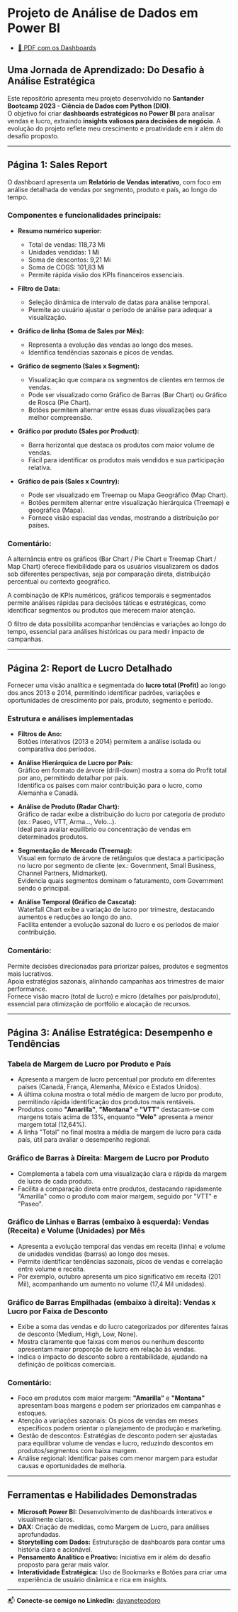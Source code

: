  # Projeto de Análise de Dados em Power BI

- [📄 PDF com os Dashboards](https://github.com/Dayanebiaerafa/Santander_Bootcamp_PowerBI_Project/blob/main/Forma%C3%A7%C3%A3o%20Power%20Bi%20Analyst.pdf)

##  Uma Jornada de Aprendizado: Do Desafio à Análise Estratégica

Este repositório apresenta meu projeto desenvolvido no **Santander Bootcamp 2023 - Ciência de Dados com Python (DIO)**.  
O objetivo foi criar **dashboards estratégicos no Power BI** para analisar vendas e lucro, extraindo **insights valiosos para decisões de negócio**.
A evolução do projeto reflete meu crescimento e proatividade em ir além do desafio proposto.    

---

## Página 1: Sales Report

O dashboard apresenta um **Relatório de Vendas interativo**, com foco em análise detalhada de vendas por segmento, produto e país, ao longo do tempo.

### Componentes e funcionalidades principais:

- **Resumo numérico superior:**  
  - Total de vendas: 118,73 Mi  
  - Unidades vendidas: 1 Mi  
  - Soma de descontos: 9,21 Mi  
  - Soma de COGS: 101,83 Mi  
  - Permite rápida visão dos KPIs financeiros essenciais.

- **Filtro de Data:**  
  - Seleção dinâmica de intervalo de datas para análise temporal.  
  - Permite ao usuário ajustar o período de análise para adequar a visualização.

- **Gráfico de linha (Soma de Sales por Mês):**  
  - Representa a evolução das vendas ao longo dos meses.  
  - Identifica tendências sazonais e picos de vendas.

- **Gráfico de segmento (Sales x Segment):**  
  - Visualização que compara os segmentos de clientes em termos de vendas.  
  - Pode ser visualizado como Gráfico de Barras (Bar Chart) ou Gráfico de Rosca (Pie Chart).  
  - Botões permitem alternar entre essas duas visualizações para melhor compreensão.

- **Gráfico por produto (Sales por Product):**  
  - Barra horizontal que destaca os produtos com maior volume de vendas.  
  - Fácil para identificar os produtos mais vendidos e sua participação relativa.

- **Gráfico de país (Sales x Country):**  
  - Pode ser visualizado em Treemap ou Mapa Geográfico (Map Chart).  
  - Botões permitem alternar entre visualização hierárquica (Treemap) e geográfica (Mapa).  
  - Fornece visão espacial das vendas, mostrando a distribuição por países.

### Comentário:

A alternância entre os gráficos (Bar Chart / Pie Chart e Treemap Chart / Map Chart) oferece flexibilidade para os usuários visualizarem os dados sob diferentes perspectivas, seja por comparação direta, distribuição percentual ou contexto geográfico.

A combinação de KPIs numéricos, gráficos temporais e segmentados permite análises rápidas para decisões táticas e estratégicas, como identificar segmentos ou produtos que merecem maior atenção.

O filtro de data possibilita acompanhar tendências e variações ao longo do tempo, essencial para análises históricas ou para medir impacto de campanhas.

---

## Página 2: Report de Lucro Detalhado

Fornecer uma visão analítica e segmentada do **lucro total (Profit)** ao longo dos anos 2013 e 2014, permitindo identificar padrões, variações e oportunidades de crescimento por país, produto, segmento e período.

### Estrutura e análises implementadas

- **Filtros de Ano:**  
  Botões interativos (2013 e 2014) permitem a análise isolada ou comparativa dos períodos.

- **Análise Hierárquica de Lucro por País:**  
  Gráfico em formato de árvore (drill-down) mostra a soma do Profit total por ano, permitindo detalhar por país.  
  Identifica os países com maior contribuição para o lucro, como Alemanha e Canadá.

- **Análise de Produto (Radar Chart):**  
  Gráfico de radar exibe a distribuição do lucro por categoria de produto (ex.: Paseo, VTT, Arma..., Velo...).  
  Ideal para avaliar equilíbrio ou concentração de vendas em determinados produtos.

- **Segmentação de Mercado (Treemap):**  
  Visual em formato de árvore de retângulos que destaca a participação no lucro por segmento de cliente (ex.: Government, Small Business, Channel Partners, Midmarket).  
  Evidencia quais segmentos dominam o faturamento, com Government sendo o principal.

- **Análise Temporal (Gráfico de Cascata):**  
  Waterfall Chart exibe a variação de lucro por trimestre, destacando aumentos e reduções ao longo do ano.  
  Facilita entender a evolução sazonal do lucro e os períodos de maior contribuição.

### Comentário:

Permite decisões direcionadas para priorizar países, produtos e segmentos mais lucrativos.  
Apoia estratégias sazonais, alinhando campanhas aos trimestres de maior performance.  
Fornece visão macro (total de lucro) e micro (detalhes por país/produto), essencial para otimização de portfólio e alocação de recursos.

---

## Página 3: Análise Estratégica: Desempenho e Tendências 

### Tabela de Margem de Lucro por Produto e País

- Apresenta a margem de lucro percentual por produto em diferentes países (Canadá, França, Alemanha, México e Estados Unidos).
- A última coluna mostra o total médio de margem de lucro por produto, permitindo rápida identificação dos produtos mais rentáveis.
- Produtos como **"Amarilla"**, **"Montana"** e **"VTT"** destacam-se com margens totais acima de 13%, enquanto **"Velo"** apresenta a menor margem total (12,64%).
- A linha "Total" no final mostra a média de margem de lucro para cada país, útil para avaliar o desempenho regional.

### Gráfico de Barras à Direita: Margem de Lucro por Produto

- Complementa a tabela com uma visualização clara e rápida da margem de lucro de cada produto.
- Facilita a comparação direta entre produtos, destacando rapidamente "Amarilla" como o produto com maior margem, seguido por "VTT" e "Paseo".

### Gráfico de Linhas e Barras (embaixo à esquerda): Vendas (Receita) e Volume (Unidades) por Mês

- Apresenta a evolução temporal das vendas em receita (linha) e volume de unidades vendidas (barras) ao longo dos meses.
- Permite identificar tendências sazonais, picos de vendas e correlação entre volume e receita.
- Por exemplo, outubro apresenta um pico significativo em receita (201 Mil), acompanhando um aumento no volume (17,4 Mil unidades).

### Gráfico de Barras Empilhadas (embaixo à direita): Vendas x Lucro por Faixa de Desconto

- Exibe a soma das vendas e do lucro categorizados por diferentes faixas de desconto (Medium, High, Low, None).
- Mostra claramente que faixas com menos ou nenhum desconto apresentam maior proporção de lucro em relação às vendas.
- Indica o impacto do desconto sobre a rentabilidade, ajudando na definição de políticas comerciais.

### Comentário:

- Foco em produtos com maior margem: **"Amarilla"** e **"Montana"** apresentam boas margens e podem ser priorizados em campanhas e estoques.
- Atenção a variações sazonais: Os picos de vendas em meses específicos podem orientar o planejamento de produção e marketing.
- Gestão de descontos: Estratégias de desconto podem ser ajustadas para equilibrar volume de vendas e lucro, reduzindo descontos em produtos/segmentos com baixa margem.
- Análise regional: Identificar países com menor margem para estudar causas e oportunidades de melhoria.

---

## Ferramentas e Habilidades Demonstradas

- **Microsoft Power BI:** Desenvolvimento de dashboards interativos e visualmente claros.  
- **DAX:** Criação de medidas, como Margem de Lucro, para análises aprofundadas.  
- **Storytelling com Dados:** Estruturação de dashboards para contar uma história clara e acionável.  
- **Pensamento Analítico e Proativo:** Iniciativa em ir além do desafio proposto para gerar mais valor.  
- **Interatividade Estratégica:** Uso de Bookmarks e Botões para criar uma experiência de usuário dinâmica e rica em insights.

---



📬 **Conecte-se comigo no LinkedIn:** [dayaneteodoro](https://www.linkedin.com/in/dayaneteodoro/)
